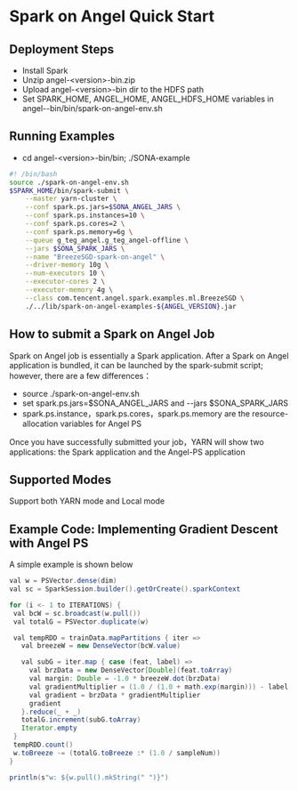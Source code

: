 # Spark on Angel Quick Start

## Deployment Steps
- Install Spark 
- Unzip angel-\<version\>-bin.zip
- Upload angel-\<version\>-bin dir to the HDFS path
- Set SPARK_HOME, ANGEL_HOME, ANGEL_HDFS_HOME variables in angel-<version>-bin/bin/spark-on-angel-env.sh

## Running Examples
- cd angel-\<version\>-bin/bin; ./SONA-example

```bash
#! /bin/bash
source ./spark-on-angel-env.sh
$SPARK_HOME/bin/spark-submit \
    --master yarn-cluster \
    --conf spark.ps.jars=$SONA_ANGEL_JARS \
    --conf spark.ps.instances=10 \
    --conf spark.ps.cores=2 \
    --conf spark.ps.memory=6g \
    --queue g_teg_angel.g_teg_angel-offline \
    --jars $SONA_SPARK_JARS \
    --name "BreezeSGD-spark-on-angel" \
    --driver-memory 10g \
    --num-executors 10 \
    --executor-cores 2 \
    --executor-memory 4g \
    --class com.tencent.angel.spark.examples.ml.BreezeSGD \
    ./../lib/spark-on-angel-examples-${ANGEL_VERSION}.jar
```

## How to submit a Spark on Angel Job
Spark on Angel job is essentially a Spark application. After a Spark on Angel application is bundled, it can be launched by the spark-submit script; however, there are a few differences：
- source ./spark-on-angel-env.sh
- set spark.ps.jars=$SONA_ANGEL_JARS and --jars $SONA_SPARK_JARS
- spark.ps.instance，spark.ps.cores，spark.ps.memory are the resource-allocation variables for Angel PS

Once you have successfully submitted your job，YARN will show two applications: the Spark application and the Angel-PS application

## Supported Modes
Support both YARN mode and Local mode

## Example Code: Implementing Gradient Descent with Angel PS

A simple example is shown below

```java
val w = PSVector.dense(dim)
val sc = SparkSession.builder().getOrCreate().sparkContext

for (i <- 1 to ITERATIONS) {
 val bcW = sc.broadcast(w.pull())
 val totalG = PSVector.duplicate(w)

 val tempRDD = trainData.mapPartitions { iter =>
   val breezeW = new DenseVector(bcW.value)

   val subG = iter.map { case (feat, label) =>
     val brzData = new DenseVector[Double](feat.toArray)
     val margin: Double = -1.0 * breezeW.dot(brzData)
     val gradientMultiplier = (1.0 / (1.0 + math.exp(margin))) - label
     val gradient = brzData * gradientMultiplier
     gradient
   }.reduce(_ + _)
   totalG.increment(subG.toArray)
   Iterator.empty
 }
 tempRDD.count()
 w.toBreeze -= (totalG.toBreeze :* (1.0 / sampleNum))
}

println(s"w: ${w.pull().mkString(" ")}")
```

